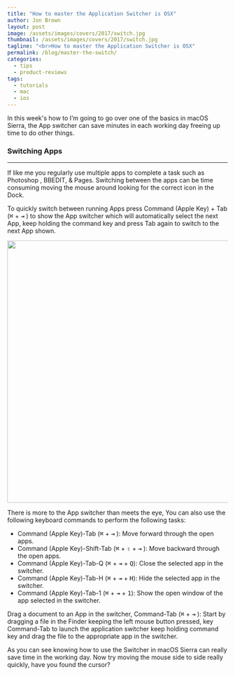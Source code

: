 ```yaml
---
title: "How to master the Application Switcher is OSX"
author: Jon Brown
layout: post
image: /assets/images/covers/2017/switch.jpg
thumbnail: /assets/images/covers/2017/switch.jpg
tagline: "<br>How to master the Application Switcher is OSX"
permalink: /blog/master-the-switch/
categories:
  - tips
  - product-reviews
tags:
  - tutorials
  - mac
  - ios
---
```

In this week's how to I’m going to go over one of the basics in macOS Sierra, the App switcher can save minutes in each working day freeing up time to do other things.

### Switching Apps
---
If like me you regularly use multiple apps to complete a task such as Photoshop , BBEDIT, & Pages. Switching between the apps can be time consuming moving the mouse around looking for the correct icon in the Dock.

To quickly switch between running Apps press Command (Apple Key) + Tab (<kbd>⌘</kbd> + <kbd>⇥</kbd> ) to show the App switcher which will automatically select the next App, keep holding the command key and press Tab again to switch to the next App shown.

<img src="{{ site.site_cdn }}/assets/images/blog/2017/switch/image1.png" class="img-fluid rounded m-2" width="600" />

There is more to the App switcher than meets the eye, You can also use the following keyboard commands to perform the following tasks:

- Command (Apple Key)-Tab (<kbd>⌘</kbd> + <kbd>⇥</kbd> ): Move forward through the open apps.
- Command (Apple Key)-Shift-Tab (<kbd>⌘</kbd> + <kbd>⇧</kbd> + <kbd>⇥</kbd> ): Move backward through the open apps.
- Command (Apple Key)-Tab-Q (<kbd>⌘</kbd> + <kbd>⇥</kbd> + <kbd>Q</kbd>): Close the selected app in the switcher.
- Command (Apple Key)-Tab-H (<kbd>⌘</kbd> + <kbd>⇥</kbd> + <kbd>H</kbd>): Hide the selected app in the switcher.
- Command (Apple Key)-Tab-1 (<kbd>⌘</kbd> + <kbd>⇥</kbd> + <kbd>1</kbd>): Show the open window of the app selected in the switcher.

Drag a document to an App in the switcher, Command-Tab (<kbd>⌘</kbd> + <kbd>⇥</kbd> ): Start by dragging a file in the Finder keeping the left mouse button pressed, key Command-Tab to launch the application switcher keep holding command key and drag the file to the appropriate app in the switcher.

As you can see knowing how to use the Switcher in macOS Sierra can really save time in the working day. Now try moving the mouse side to side really quickly, have you found the cursor?
